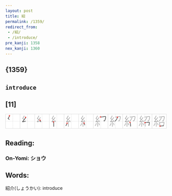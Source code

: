 ```yaml
---
layout: post
title: 紹
permalink: /1359/
redirect_from:
 - /紹/
 - /introduce/
pre_kanji: 1358
nex_kanji: 1360
---
```


## {1359}

## `introduce`

## [11]

<div class="stroke"><img src="../images/E7B4B9.png" /></div>

## Reading:

### On-Yomi: ショウ

## Words:

紹介(しょうかい): introduce
